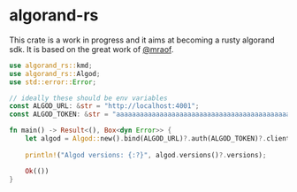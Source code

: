 # algorand-rs
This crate is a work in progress and it aims at becoming a rusty algorand sdk.
It is based on the great work of [@mraof](https://github.com/mraof/rust-algorand-sdk).

```rust
use algorand_rs::kmd;
use algorand_rs::Algod;
use std::error::Error;

// ideally these should be env variables
const ALGOD_URL: &str = "http://localhost:4001";
const ALGOD_TOKEN: &str = "aaaaaaaaaaaaaaaaaaaaaaaaaaaaaaaaaaaaaaaaaaaaaaaaaaaaaaaaaaaaaaaa";

fn main() -> Result<(), Box<dyn Error>> {
    let algod = Algod::new().bind(ALGOD_URL)?.auth(ALGOD_TOKEN)?.client()?;
    
    println!("Algod versions: {:?}", algod.versions()?.versions);

    Ok(())
}
```